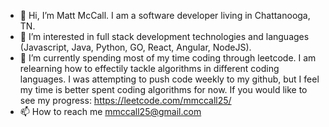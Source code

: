- 👋 Hi, I’m Matt McCall. I am a software developer living in Chattanooga, TN.
- 👀 I’m interested in full stack development technologies and languages (Javascript, Java, Python, GO, React, Angular, NodeJS).
- 🌱 I’m currently spending most of my time coding through leetcode. I am relearning how to effectily tackle algorithms in different coding languages. I was attempting to push code weekly to my github, but I feel my time is better spent coding algorithms for now. If you would like to see my progress: https://leetcode.com/mmccall25/
- 📫 How to reach me mmccall25@gmail.com



